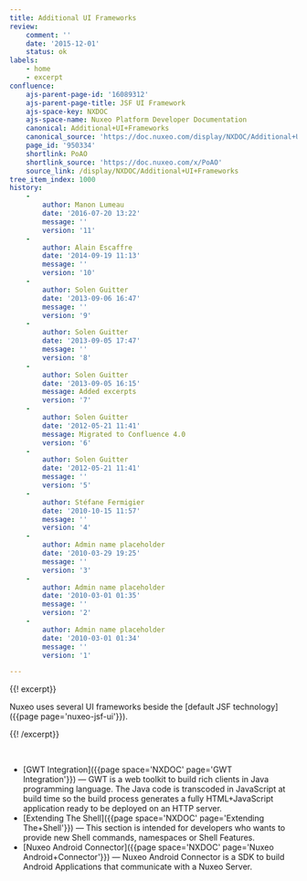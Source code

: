 ```yaml
---
title: Additional UI Frameworks
review:
    comment: ''
    date: '2015-12-01'
    status: ok
labels:
    - home
    - excerpt
confluence:
    ajs-parent-page-id: '16089312'
    ajs-parent-page-title: JSF UI Framework
    ajs-space-key: NXDOC
    ajs-space-name: Nuxeo Platform Developer Documentation
    canonical: Additional+UI+Frameworks
    canonical_source: 'https://doc.nuxeo.com/display/NXDOC/Additional+UI+Frameworks'
    page_id: '950334'
    shortlink: PoAO
    shortlink_source: 'https://doc.nuxeo.com/x/PoAO'
    source_link: /display/NXDOC/Additional+UI+Frameworks
tree_item_index: 1000
history:
    -
        author: Manon Lumeau
        date: '2016-07-20 13:22'
        message: ''
        version: '11'
    -
        author: Alain Escaffre
        date: '2014-09-19 11:13'
        message: ''
        version: '10'
    -
        author: Solen Guitter
        date: '2013-09-06 16:47'
        message: ''
        version: '9'
    -
        author: Solen Guitter
        date: '2013-09-05 17:47'
        message: ''
        version: '8'
    -
        author: Solen Guitter
        date: '2013-09-05 16:15'
        message: Added excerpts
        version: '7'
    -
        author: Solen Guitter
        date: '2012-05-21 11:41'
        message: Migrated to Confluence 4.0
        version: '6'
    -
        author: Solen Guitter
        date: '2012-05-21 11:41'
        message: ''
        version: '5'
    -
        author: Stéfane Fermigier
        date: '2010-10-15 11:57'
        message: ''
        version: '4'
    -
        author: Admin name placeholder
        date: '2010-03-29 19:25'
        message: ''
        version: '3'
    -
        author: Admin name placeholder
        date: '2010-03-01 01:35'
        message: ''
        version: '2'
    -
        author: Admin name placeholder
        date: '2010-03-01 01:34'
        message: ''
        version: '1'

---
```

{{! excerpt}}

Nuxeo uses several UI frameworks beside the [default JSF technology]({{page page='nuxeo-jsf-ui'}}).

{{! /excerpt}}

&nbsp;

*   [GWT Integration]({{page space='NXDOC' page='GWT Integration'}})&nbsp;&mdash;&nbsp;<span class="smalltext">GWT is a web toolkit to build rich clients in Java programming language. The Java code is transcoded in JavaScript at build time so the build process generates a fully HTML+JavaScript application ready to be deployed on an HTTP server.</span>
*   [Extending The Shell]({{page space='NXDOC' page='Extending The+Shell'}})&nbsp;&mdash;&nbsp;<span class="smalltext">This section is intended for developers who wants to provide new Shell commands, namespaces or Shell Features.</span>
*   [Nuxeo Android Connector]({{page space='NXDOC' page='Nuxeo Android+Connector'}})&nbsp;&mdash;&nbsp;<span class="smalltext">Nuxeo Android Connector is a SDK to build Android Applications that communicate with a Nuxeo Server.</span>
